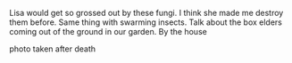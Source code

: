 Lisa would get so grossed out by these fungi. I think she made me destroy them before. Same thing with swarming insects. Talk about the box elders coming out of the ground in our garden. By the house

photo taken after death
